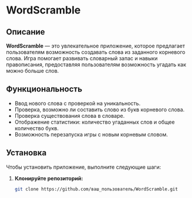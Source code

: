 # WordScramble

## Описание

**WordScramble** — это увлекательное приложение, которое предлагает пользователям возможность создавать слова из заданного корневого слова. Игра помогает развивать словарный запас и навыки правописания, предоставляя пользователям возможность угадать как можно больше слов.

## Функциональность

- Ввод нового слова с проверкой на уникальность.
- Проверка, возможно ли составить слово из букв корневого слова.
- Проверка существования слова в словаре.
- Отображение статистики: количество угаданных слов и общее количество букв.
- Возможность перезапуска игры с новым корневым словом.

## Установка

Чтобы установить приложение, выполните следующие шаги:

1. **Клонируйте репозиторий:**
   ```bash
   git clone https://github.com/ваш_пользователь/WordScramble.git
